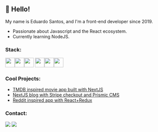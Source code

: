 ## 👋 Hello!
My name is Eduardo Santos, and I'm a front-end developer since 2019.
- Passionate about Javascript and the React ecosystem.
- Currently learning NodeJS.


### Stack:
<img src="https://cdn.jsdelivr.net/gh/devicons/devicon/icons/html5/html5-original.svg" width="30" height="30"/><img src="https://cdn.jsdelivr.net/gh/devicons/devicon/icons/css3/css3-original.svg" width="30" height="30" /><img src="https://cdn.jsdelivr.net/gh/devicons/devicon/icons/javascript/javascript-original.svg" width="30" height="30"/> <img src="https://cdn.jsdelivr.net/gh/devicons/devicon/icons/react/react-original.svg" width="30" height="30" /><img src="https://cdn.jsdelivr.net/gh/devicons/devicon/icons/nextjs/nextjs-original.svg" width="30" height="30" /><img src="https://cdn.jsdelivr.net/gh/devicons/devicon/icons/nodejs/nodejs-original.svg" width="30" height="30" /> 

### Cool Projects: 

- [TMDB inspired movie app built with NextJS](https://nextjs-tmdb-eduardosantos-dev.vercel.app/)
- [NextJS blog with Stripe checkout and Prismic CMS](https://ignews-eduardosantos-dev.vercel.app/)
- [Reddit inspired app with React+Redux](https://github.com/eduardosantos-dev/reactnd-project-readable-starter)
          
### Contact:
<a href = "mailto:eduardosantos.ist@gmail.com"><img src="https://img.shields.io/badge/Gmail-D14836?style=for-the-badge&logo=gmail&logoColor=white" target="_blank"></a>
<a href="https://www.linkedin.com/in/eduardo-santos-846a42131/" target="_blank"><img src="https://img.shields.io/badge/-LinkedIn-%230077B5?style=for-the-badge&logo=linkedin&logoColor=white" target="_blank"></a> 
          
          

